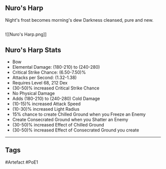 ## Nuro's Harp
Night's frost becomes morning's dew
Darkness cleansed, pure and new.
##
![[Nuro's Harp.png]]
## Nuro's Harp Stats
- Bow
- Elemental Damage: (180-210) to (240-280)
- Critical Strike Chance: (6.50-7.50)%
- Attacks per Second: (1.32-1.38)
- Requires Level 68, 212 Dex
- (30-50)% increased Critical Strike Chance
- No Physical Damage
- Adds (180-210) to (240-280) Cold Damage
- (10-15)% increased Attack Speed
- (10-30)% increased Light Radius
- 15% chance to create Chilled Ground when you Freeze an Enemy
- Create Consecrated Ground when you Shatter an Enemy
- (30-50)% increased Effect of Chilled Ground
- (30-50)% increased Effect of Consecrated Ground you create


---
## Tags
#Artefact
#PoE1